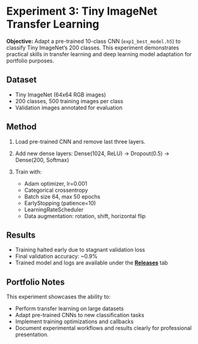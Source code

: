# Experiment 3: Tiny ImageNet Transfer Learning

**Objective:** Adapt a pre-trained 10-class CNN (`exp1_best_model.h5`) to classify Tiny ImageNet’s 200 classes. This experiment demonstrates practical skills in transfer learning and deep learning model adaptation for portfolio purposes.

## Dataset

* Tiny ImageNet (64x64 RGB images)
* 200 classes, 500 training images per class
* Validation images annotated for evaluation

## Method

1. Load pre-trained CNN and remove last three layers.
2. Add new dense layers: Dense(1024, ReLU) → Dropout(0.5) → Dense(200, Softmax)
3. Train with:

   * Adam optimizer, lr=0.001
   * Categorical crossentropy
   * Batch size 64, max 50 epochs
   * EarlyStopping (patience=10)
   * LearningRateScheduler
   * Data augmentation: rotation, shift, horizontal flip

## Results

* Training halted early due to stagnant validation loss
* Final validation accuracy: \~0.9%
* Trained model and logs are available under the **[Releases](../../releases)** tab

## Portfolio Notes

This experiment showcases the ability to:

* Perform transfer learning on large datasets
* Adapt pre-trained CNNs to new classification tasks
* Implement training optimizations and callbacks
* Document experimental workflows and results clearly for professional presentation.
